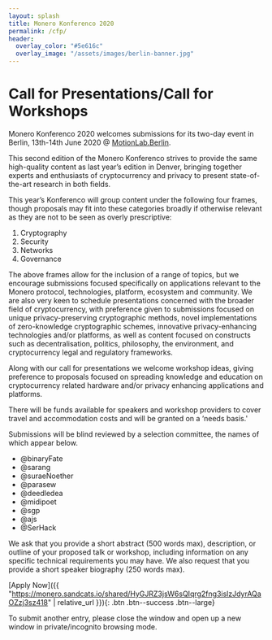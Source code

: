 ```yaml
---
layout: splash
title: Monero Konferenco 2020
permalink: /cfp/
header:
  overlay_color: "#5e616c"
  overlay_image: "/assets/images/berlin-banner.jpg"
---
```

# Call for Presentations/Call for Workshops

Monero Konferenco 2020 welcomes submissions for its two-day event in Berlin, 13th-14th June 2020 @ [MotionLab.Berlin](/event-info/).

This second edition of the Monero Konferenco strives to provide the same high-quality content as last year’s edition in Denver, bringing together experts and enthusiasts of cryptocurrency and privacy to present state-of-the-art research in both fields.

This year’s Konferenco will group content under the following four frames, though proposals may fit into these categories broadly if otherwise relevant as they are not to be seen as overly prescriptive:

1. Cryptography
2. Security
3. Networks
4. Governance

The above frames allow for the inclusion of a range of topics, but we encourage submissions focused specifically on applications relevant to the Monero protocol, technologies, platform, ecosystem and community. We are also very keen to schedule presentations concerned with the broader field of cryptocurrency, with preference given to submissions focused on unique privacy-preserving cryptographic methods, novel implementations of zero-knowledge cryptographic schemes, innovative privacy-enhancing technologies and/or platforms, as well as content focused on constructs such as decentralisation, politics, philosophy, the environment, and cryptocurrency legal and regulatory frameworks.

Along with our call for presentations we welcome workshop ideas, giving preference to proposals focused on spreading knowledge and education on cryptocurrency related hardware and/or privacy enhancing applications and platforms.

There will be funds available for speakers and workshop providers to cover travel and accommodation costs and will be granted on a ‘needs basis.'

Submissions will be blind reviewed by a selection committee, the names of which appear below.

- @binaryFate
- @sarang
- @suraeNoether
- @parasew
- @deedledea
- @midipoet
- @sgp
- @ajs
- @SerHack

We ask that you provide a short abstract (500 words max), description, or outline of your proposed talk or workshop, including information on any specific technical requirements you may have. We also request that you provide a short speaker biography (250 words max).


[Apply Now]({{ "https://monero.sandcats.io/shared/HyGJRZ3jsW6sQIqrg2fng3islzJdyrAQaOZzj3sz418" | relative_url }}){: .btn .btn--success .btn--large}

To submit another entry, please close the window and open up a new window in private/incognito browsing mode.
 
